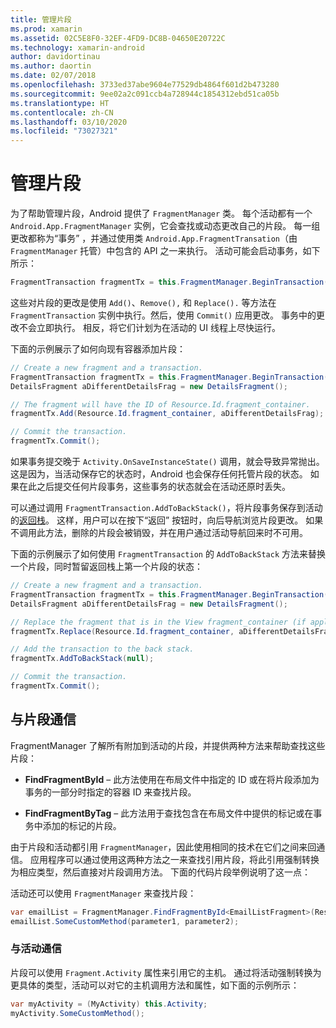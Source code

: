 ```yaml
---
title: 管理片段
ms.prod: xamarin
ms.assetid: 02C5E8F0-32EF-4FD9-DC8B-04650E20722C
ms.technology: xamarin-android
author: davidortinau
ms.author: daortin
ms.date: 02/07/2018
ms.openlocfilehash: 3733ed37abe9604e77529db4864f601d2b473280
ms.sourcegitcommit: 9ee02a2c091ccb4a728944c1854312ebd51ca05b
ms.translationtype: HT
ms.contentlocale: zh-CN
ms.lasthandoff: 03/10/2020
ms.locfileid: "73027321"
---
```

# <a name="managing-fragments"></a>管理片段

为了帮助管理片段，Android 提供了 `FragmentManager` 类。 每个活动都有一个 `Android.App.FragmentManager` 实例，它会查找或动态更改自己的片段。 每一组更改都称为“事务”  ，并通过使用类 `Android.App.FragmentTransation`（由 `FragmentManager` 托管）中包含的 API 之一来执行。 活动可能会启动事务，如下所示：

```csharp
FragmentTransaction fragmentTx = this.FragmentManager.BeginTransaction();
```

这些对片段的更改是使用 `Add()`、`Remove(),` 和 `Replace().` 等方法在 `FragmentTransaction` 实例中执行。然后，使用 `Commit()` 应用更改。 事务中的更改不会立即执行。
相反，将它们计划为在活动的 UI 线程上尽快运行。

下面的示例展示了如何向现有容器添加片段：

```csharp
// Create a new fragment and a transaction.
FragmentTransaction fragmentTx = this.FragmentManager.BeginTransaction();
DetailsFragment aDifferentDetailsFrag = new DetailsFragment();

// The fragment will have the ID of Resource.Id.fragment_container.
fragmentTx.Add(Resource.Id.fragment_container, aDifferentDetailsFrag);

// Commit the transaction.
fragmentTx.Commit();
```

如果事务提交晚于 `Activity.OnSaveInstanceState()` 调用，就会导致异常抛出。 这是因为，当活动保存它的状态时，Android 也会保存任何托管片段的状态。 如果在此之后提交任何片段事务，这些事务的状态就会在活动还原时丢失。

可以通过调用 `FragmentTransaction.AddToBackStack()`，将片段事务保存到活动的[返回栈](https://developer.android.com/guide/topics/fundamentals/tasks-and-back-stack.html)。 这样，用户可以在按下“返回”  按钮时，向后导航浏览片段更改。 如果不调用此方法，删除的片段会被销毁，并在用户通过活动导航回来时不可用。

下面的示例展示了如何使用 `FragmentTransaction` 的 `AddToBackStack` 方法来替换一个片段，同时暂留返回栈上第一个片段的状态：

```csharp
// Create a new fragment and a transaction.
FragmentTransaction fragmentTx = this.FragmentManager.BeginTransaction();
DetailsFragment aDifferentDetailsFrag = new DetailsFragment();

// Replace the fragment that is in the View fragment_container (if applicable).
fragmentTx.Replace(Resource.Id.fragment_container, aDifferentDetailsFrag);

// Add the transaction to the back stack.
fragmentTx.AddToBackStack(null);

// Commit the transaction.
fragmentTx.Commit();
```

## <a name="communicating-with-fragments"></a>与片段通信

FragmentManager  了解所有附加到活动的片段，并提供两种方法来帮助查找这些片段：

- **FindFragmentById** &ndash; 此方法使用在布局文件中指定的 ID 或在将片段添加为事务的一部分时指定的容器 ID 来查找片段。

- **FindFragmentByTag** &ndash; 此方法用于查找包含在布局文件中提供的标记或在事务中添加的标记的片段。

由于片段和活动都引用 `FragmentManager`，因此使用相同的技术在它们之间来回通信。 应用程序可以通过使用这两种方法之一来查找引用片段，将此引用强制转换为相应类型，然后直接对片段调用方法。 下面的代码片段举例说明了这一点：

活动还可以使用 `FragmentManager` 来查找片段：

```csharp
var emailList = FragmentManager.FindFragmentById<EmailListFragment>(Resource.Id.email_list_fragment);
emailList.SomeCustomMethod(parameter1, parameter2);
```

### <a name="communicating-with-the-activity"></a>与活动通信

片段可以使用 `Fragment.Activity` 属性来引用它的主机。 通过将活动强制转换为更具体的类型，活动可以对它的主机调用方法和属性，如下面的示例所示：

```csharp
var myActivity = (MyActivity) this.Activity;
myActivity.SomeCustomMethod();
```
